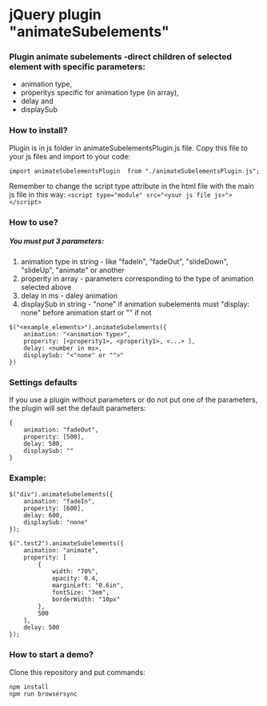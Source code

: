 # jQuery plugin "animateSubelements"

### Plugin animate subelements -direct children of selected element with specific parameters: 
- animation type,  
- properitys specific for animation type (in array), 
- delay and 
- displaySub

### How to install?
Plugin is in js folder in animateSubelementsPlugin.js file. Copy this file to your js files and import to your code:
```
import animateSubelementsPlugin  from "./animateSubelementsPlugin.js";
```
Remember to change the script type attribute in the html file with the main js file in this way: ```<script type="module" src="<your js file js>"></script>```

### How to use?
##### You must put 3 parameters:
1. animation type in string - like "fadeIn", "fadeOut", "slideDown", "slideUp", "animate" or another 
2. properity in array -  parameters corresponding to the type of animation selected above
3. delay in ms - daley animation 
4. displaySub in string - "none" if animation subelements must "display: none" before animation start or "" if not

```
$("<example_elements>").animateSubelements({
 	animation: "<animation type>",
	properity: [<properity1>, <properity1>, <...> ],
	delay: <number in ms>,
	displaySub: "<"none" or "">"
})
```
### Settings defaults
If you use a plugin without parameters or do not put one of the parameters, the plugin will set the default parameters:

```
{
	animation: "fadeOut",
	properity: [500],
	delay: 500,
	displaySub: ""
}
```

### Example:
```
$("div").animateSubelements({
    animation: "fadeIn",
    properity: [600],
    delay: 600,
    displaySub: "none"
});
```
```
$(".test2").animateSubelements({
    animation: "animate",
    properity: [
        {
            width: "70%",
            opacity: 0.4,
            marginLeft: "0.6in",
            fontSize: "3em",
            borderWidth: "10px"
        },
        500
    ],
    delay: 500
});
```
### How to start a demo?
Clone this repository and put commands:
```
npm install
npm run browsersync
```
